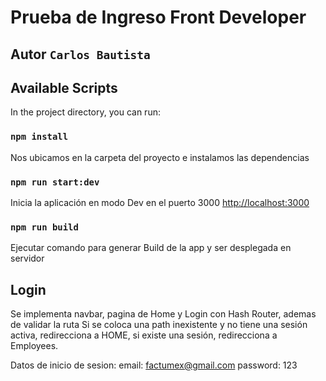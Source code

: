 # Prueba de Ingreso Front Developer 

## Autor `Carlos Bautista`

## Available Scripts

In the project directory, you can run:
### `npm install`

Nos ubicamos en la carpeta del proyecto e instalamos las dependencias 

### `npm run start:dev`


Inicia la aplicación en modo Dev en el puerto 3000 [http://localhost:3000](http://localhost:3000) 



### `npm run build`

Ejecutar comando para generar Build de la app y ser desplegada en servidor 


## Login

Se implementa navbar, pagina de Home y Login con Hash Router, ademas de validar la ruta Si se coloca una path inexistente y no tiene una sesión activa, redirecciona a HOME, si existe una sesión, redirecciona a Employees.

Datos de inicio de sesion:
email: factumex@gmail.com
password: 123